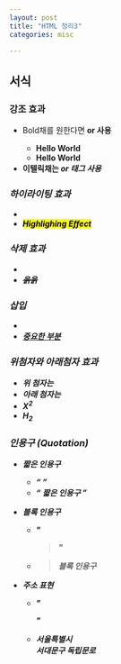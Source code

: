 ```yaml
---
layout: post
title: "HTML 정리3"
categories: misc

---
```




## 서식

### 강조 효과

- Bold채를 원한다면 <b> or <strong> 사용
  - <b> Hello World </b>
  - <strong>Hello World</strong>
- 이텔릭채는 <em> or <i> 태그 사용

### 하이라이팅 효과

- <mark>
- <mark>Highlighing Effect</mark>

### 삭제 효과

- <del>
- <del>읅읅 </del>

### 삽입

- <ins>
- <ins>중요한 부분</ins>

### 위첨자와 아래첨자 효과

- 위 첨자는 <sup>
- 아래 첨자는 <sub>
- X<sup>2</sup>
- H<sub>2</sub>

### 인용구 (Quotation)

- 짧은 인용구

  - <q>
  - <q> 짧은 인용구 </q>

- 블록 인용구

  - "<blockquote>"

  - <blockquote>
        블록 인용구
    </blockquote>

- 주소 표현

  - "<address>"

  - <address>
        서울특별시<br>
        서대문구 독립문로
    </address>

